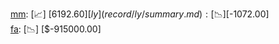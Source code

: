 [mm](record/mm/summary.md): [📈] [$6192.60]  
[ly](record/ly/summary.md): [📉] [$-1072.00]  
[fa](record/fa/summary.md): [📉] [$-915000.00]  
